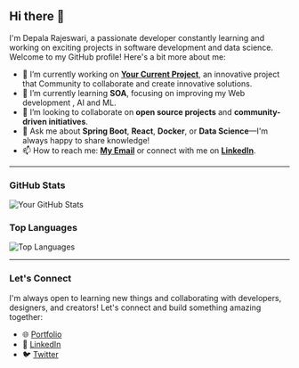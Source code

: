 ## Hi there 👋

I'm Depala Rajeswari, a passionate developer constantly learning and working on exciting projects in software development and data science. Welcome to my GitHub profile! Here's a bit more about me:

- 🔭 I’m currently working on **[Your Current Project](https://collabculturevk.com/)**, an innovative project that Community to collaborate and create innovative solutions.
- 🌱 I’m currently learning **SOA**, focusing on improving my Web development , AI and ML.
- 👯 I’m looking to collaborate on **open source projects** and **community-driven initiatives**.
- 💬 Ask me about **Spring Boot**, **React**, **Docker**, or **Data Science**—I'm always happy to share knowledge!
- 📫 How to reach me: **[My Email](mailto:dsoni071rajeswari@example.com)** or connect with me on **[LinkedIn](https://www.linkedin.com/in/rajeswarid)**.

---

### GitHub Stats
![Your GitHub Stats](https://github-readme-stats.vercel.app/api?username=steelydr&show_icons=true&theme=radical)

### Top Languages
![Top Languages](https://github-readme-stats.vercel.app/api/top-langs/?username=steelydr&layout=compact&theme=radical)

---
### Let's Connect
I'm always open to learning new things and collaborating with developers, designers, and creators! Let's connect and build something amazing together:

- 🌐 [Portfolio](https://rajeswaridepalav.netlify.app/)
- 💼 [LinkedIn](https://www.linkedin.com/in/rajeswarid)
- 🐦 [Twitter](https://twitter.com/yourprofile)
